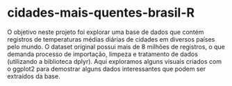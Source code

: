 # cidades-mais-quentes-brasil-R
O objetivo neste projeto foi explorar uma base de dados que contém registros de temperaturas médias diárias de cidades em diversos países pelo mundo. O dataset original possui mais de 8 milhões de registros, o que demanda processo de importação, limpeza e tratamento de dados (utilizando a biblioteca dplyr). Aqui exploramos alguns visuais criados com o ggplot2 para demostrar alguns dados interessantes que podem ser extraídos da base.
